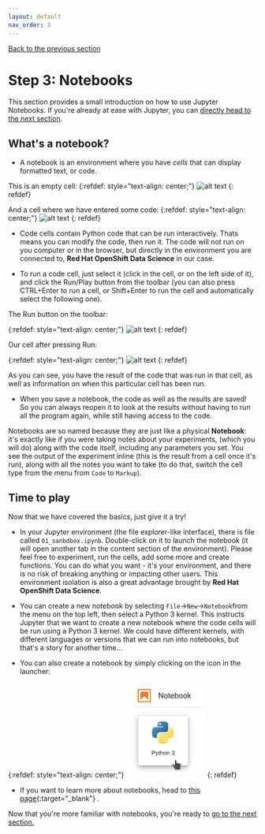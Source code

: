 ```yaml
---
layout: default
nav_order: 3
---
```

[Back to the previous section](step2.html)

# Step 3: Notebooks

This section provides a small introduction on how to use Jupyter Notebooks. If you're already at ease with Jupyter, you can [directly head to the next section](step4.html).

## What's a notebook?

* A notebook is an environment where you have *cells* that can display formatted text, or code.

This is an empty cell:
{:refdef: style="text-align: center;"}
![alt text](./assets/img/cell.png "A notebook cell")
{: refdef}

And a cell where we have entered some code:
{:refdef: style="text-align: center;"}
![alt text](./assets/img/cell_code.png "A notebook cell with code")
{: refdef}

* Code cells contain Python code that can be run interactively. Thats means you can modify the code, then run it. The code will not run on you computer or in the browser, but directly in the environment you are connected to, **Red Hat OpenShift Data Science** in our case.

* To run a code cell, just select it (click in the cell, or on the left side of it), and click the Run/Play button from the toolbar (you can also press CTRL+Enter to run a cell, or Shift+Enter to run the cell and automatically select the following one).

The Run button on the toolbar:

{:refdef: style="text-align: center;"}
![alt text](./assets/img/run_button.png "Run button")
{: refdef}

Our cell after pressing Run:

{:refdef: style="text-align: center;"}
![alt text](./assets/img/cell_run.png "Run cell")
{: refdef}

As you can see, you have the result of the code that was run in that cell, as well as information on when this particular cell has been run.

* When you save a notebook, the code as well as the results are saved! So you can always reopen it to look at the results without having to run all the program again, while still having access to the code.

Notebooks are so named because they are just like a physical **Notebook**: it's exactly like if you were taking notes about your experiments, (which you will do) along with the code itself, including any parameters you set. You see the output of the experiment inline (this is the result from a cell once it's run), along with all the notes you want to take (to do that, switch the cell type from the menu from `Code` to `Markup`).

## Time to play

Now that we have covered the basics, just give it a try!

* In your Jupyter environment (the file explorer-like interface), there is file called `01_sanbdbox.ipynb`. Double-click on it to launch the notebook (it will open another tab in the content section of the environment). Please feel free to experiment, run the cells, add some more and create functions. You can do what you want - it's your environment, and there is no risk of breaking anything or impacting other users. This environment isolation is also a great advantage brought by **Red Hat OpenShift Data Science**.
  
* You can create a new notebook by selecting `File`->`New`->`Notebook`from the menu on the top left, then select a Python 3 kernel. This instructs Jupyter that we want to create a new notebook where the code cells will be run using a Python 3 kernel. We could have different kernels, with different languages or versions that we can run into notebooks, but that's a story for another time...

* You can also create a notebook by simply clicking on the icon in the launcher:

{:refdef: style="text-align: center;"}
![alt text](./assets/img/new_notebook.png "Run cell")
{: refdef}

* If you want to learn more about notebooks, head to [this page](https://jupyter.org/){:target="_blank"} .

Now that you're more familiar with notebooks, you're ready to [go to the next section.](step4.html)
